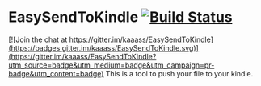 # EasySendToKindle [![Build Status](https://travis-ci.org/kaaass/EasySendToKindle.svg?branch=master)](https://travis-ci.org/kaaass/EasySendToKindle)

[![Join the chat at https://gitter.im/kaaass/EasySendToKindle](https://badges.gitter.im/kaaass/EasySendToKindle.svg)](https://gitter.im/kaaass/EasySendToKindle?utm_source=badge&utm_medium=badge&utm_campaign=pr-badge&utm_content=badge)
This is a tool to push your file to your kindle.
